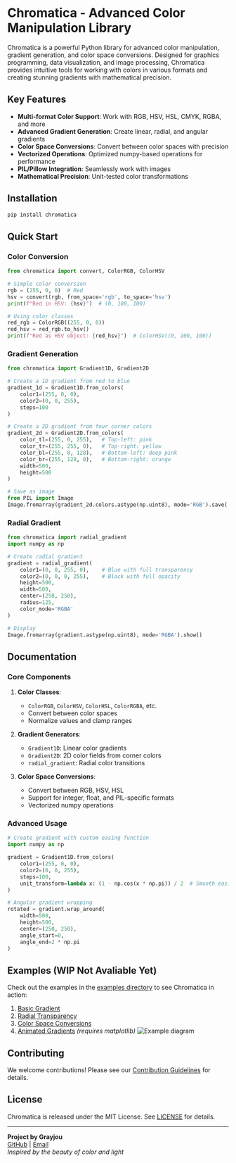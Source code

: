 # Chromatica - Advanced Color Manipulation Library

Chromatica is a powerful Python library for advanced color manipulation, gradient generation, and color space conversions. Designed for graphics programming, data visualization, and image processing, Chromatica provides intuitive tools for working with colors in various formats and creating stunning gradients with mathematical precision.

## Key Features

- **Multi-format Color Support**: Work with RGB, HSV, HSL, CMYK, RGBA, and more
- **Advanced Gradient Generation**: Create linear, radial, and angular gradients
- **Color Space Conversions**: Convert between color spaces with precision
- **Vectorized Operations**: Optimized numpy-based operations for performance
- **PIL/Pillow Integration**: Seamlessly work with images
- **Mathematical Precision**: Unit-tested color transformations

## Installation

```bash
pip install chromatica
```

## Quick Start

### Color Conversion

```python
from chromatica import convert, ColorRGB, ColorHSV

# Simple color conversion
rgb = (255, 0, 0)  # Red
hsv = convert(rgb, from_space='rgb', to_space='hsv')
print(f"Red in HSV: {hsv}")  # (0, 100, 100)

# Using color classes
red_rgb = ColorRGB((255, 0, 0))
red_hsv = red_rgb.to_hsv()
print(f"Red as HSV object: {red_hsv}")  # ColorHSV((0, 100, 100))
```

### Gradient Generation

```python
from chromatica import Gradient1D, Gradient2D

# Create a 1D gradient from red to blue
gradient_1d = Gradient1D.from_colors(
    color1=(255, 0, 0),
    color2=(0, 0, 255),
    steps=100
)

# Create a 2D gradient from four corner colors
gradient_2d = Gradient2D.from_colors(
    color_tl=(255, 0, 255),   # Top-left: pink
    color_tr=(255, 255, 0),   # Top-right: yellow
    color_bl=(255, 0, 128),   # Bottom-left: deep pink
    color_br=(255, 128, 0),   # Bottom-right: orange
    width=500,
    height=500
)

# Save as image
from PIL import Image
Image.fromarray(gradient_2d.colors.astype(np.uint8), mode='RGB').save('gradient.png')
```

### Radial Gradient

```python
from chromatica import radial_gradient
import numpy as np

# Create radial gradient
gradient = radial_gradient(
    color1=(0, 0, 255, 0),    # Blue with full transparency
    color2=(0, 0, 0, 255),    # Black with full opacity
    height=500,
    width=500,
    center=(250, 250),
    radius=125,
    color_mode='RGBA'
)

# Display
Image.fromarray(gradient.astype(np.uint8), mode='RGBA').show()
```

## Documentation

### Core Components

1. **Color Classes**:
   - `ColorRGB`, `ColorHSV`, `ColorHSL`, `ColorRGBA`, etc.
   - Convert between color spaces
   - Normalize values and clamp ranges

2. **Gradient Generators**:
   - `Gradient1D`: Linear color gradients
   - `Gradient2D`: 2D color fields from corner colors
   - `radial_gradient`: Radial color transitions

3. **Color Space Conversions**:
   - Convert between RGB, HSV, HSL
   - Support for integer, float, and PIL-specific formats
   - Vectorized numpy operations

### Advanced Usage

```python
# Create gradient with custom easing function
import numpy as np

gradient = Gradient1D.from_colors(
    color1=(255, 0, 0),
    color2=(0, 0, 255),
    steps=100,
    unit_transform=lambda x: (1 - np.cos(x * np.pi)) / 2  # Smooth easing
)

# Angular gradient wrapping
rotated = gradient.wrap_around(
    width=500,
    height=500,
    center=(250, 250),
    angle_start=0,
    angle_end=2 * np.pi
)
```

## Examples (WIP Not Avaliable Yet)
Check out the examples in the [examples directory](https://github.com/Grayjou/chromatica/tree/main/examples) to see Chromatica in action:

1. [Basic Gradient](examples/basic_gradient.py)
2. [Radial Transparency](examples/radial_transparency.py)
3. [Color Space Conversions](examples/color_conversions.py)
4. [Animated Gradients](examples/animated_gradients.py) *(requires matplotlib)*
![Example diagram](https://i.imgur.com/ZGKyMST.png)
## Contributing

We welcome contributions! Please see our [Contribution Guidelines](CONTRIBUTING.md) for details.

## License

Chromatica is released under the MIT License. See [LICENSE](LICENSE) for details.

---

**Project by Grayjou**  
[GitHub](https://github.com/Grayjou) | [Email](mailto:cgrayjou@gmail.com)  
*Inspired by the beauty of color and light*
